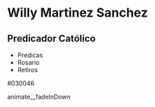 # Willy Martinez Sanchez
## Predicador Católico

* Predicas
* Rosario
* Retiros

#030046


animate__fadeInDown

  <iframe *ngIf="tipo=='audio'"
  scrolling="no" 
  id="hearthis_at_track_4535601" 
  width="100%" 
  height="150" 
  [src]="id|doomseguro" 
  frameborder="0" 
  allowtransparency>
  </iframe>
  